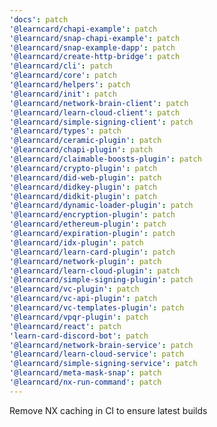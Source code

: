 ```yaml
---
'docs': patch
'@learncard/chapi-example': patch
'@learncard/snap-chapi-example': patch
'@learncard/snap-example-dapp': patch
'@learncard/create-http-bridge': patch
'@learncard/cli': patch
'@learncard/core': patch
'@learncard/helpers': patch
'@learncard/init': patch
'@learncard/network-brain-client': patch
'@learncard/learn-cloud-client': patch
'@learncard/simple-signing-client': patch
'@learncard/types': patch
'@learncard/ceramic-plugin': patch
'@learncard/chapi-plugin': patch
'@learncard/claimable-boosts-plugin': patch
'@learncard/crypto-plugin': patch
'@learncard/did-web-plugin': patch
'@learncard/didkey-plugin': patch
'@learncard/didkit-plugin': patch
'@learncard/dynamic-loader-plugin': patch
'@learncard/encryption-plugin': patch
'@learncard/ethereum-plugin': patch
'@learncard/expiration-plugin': patch
'@learncard/idx-plugin': patch
'@learncard/learn-card-plugin': patch
'@learncard/network-plugin': patch
'@learncard/learn-cloud-plugin': patch
'@learncard/simple-signing-plugin': patch
'@learncard/vc-plugin': patch
'@learncard/vc-api-plugin': patch
'@learncard/vc-templates-plugin': patch
'@learncard/vpqr-plugin': patch
'@learncard/react': patch
'learn-card-discord-bot': patch
'@learncard/network-brain-service': patch
'@learncard/learn-cloud-service': patch
'@learncard/simple-signing-service': patch
'@learncard/meta-mask-snap': patch
'@learncard/nx-run-command': patch
---
```


Remove NX caching in CI to ensure latest builds
